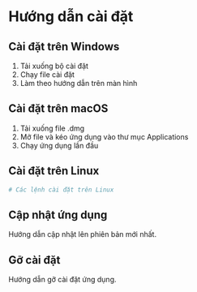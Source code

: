 # Hướng dẫn cài đặt

## Cài đặt trên Windows

1. Tải xuống bộ cài đặt
2. Chạy file cài đặt
3. Làm theo hướng dẫn trên màn hình

## Cài đặt trên macOS

1. Tải xuống file .dmg
2. Mở file và kéo ứng dụng vào thư mục Applications
3. Chạy ứng dụng lần đầu

## Cài đặt trên Linux

```bash
# Các lệnh cài đặt trên Linux
```

## Cập nhật ứng dụng

Hướng dẫn cập nhật lên phiên bản mới nhất.

## Gỡ cài đặt

Hướng dẫn gỡ cài đặt ứng dụng. 